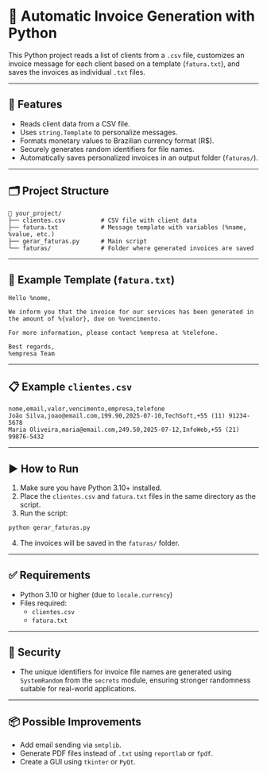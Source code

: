 
# 🧾 Automatic Invoice Generation with Python

This Python project reads a list of clients from a `.csv` file, customizes an invoice message for each client based on a template (`fatura.txt`), and saves the invoices as individual `.txt` files.

---

## 📌 Features

- Reads client data from a CSV file.
- Uses `string.Template` to personalize messages.
- Formats monetary values to Brazilian currency format (R$).
- Securely generates random identifiers for file names.
- Automatically saves personalized invoices in an output folder (`faturas/`).

---

## 🗂️ Project Structure

```
📁 your_project/
├── clientes.csv          # CSV file with client data
├── fatura.txt            # Message template with variables (%name, %value, etc.)
├── gerar_faturas.py      # Main script
└── faturas/              # Folder where generated invoices are saved
```

---

## 📄 Example Template (`fatura.txt`)

```
Hello %nome,

We inform you that the invoice for our services has been generated in the amount of %{valor}, due on %vencimento.

For more information, please contact %empresa at %telefone.

Best regards,
%empresa Team
```

---

## 📋 Example `clientes.csv`

```
nome,email,valor,vencimento,empresa,telefone
João Silva,joao@email.com,199.90,2025-07-10,TechSoft,+55 (11) 91234-5678
Maria Oliveira,maria@email.com,249.50,2025-07-12,InfoWeb,+55 (21) 99876-5432
```

---

## ▶️ How to Run

1. Make sure you have Python 3.10+ installed.
2. Place the `clientes.csv` and `fatura.txt` files in the same directory as the script.
3. Run the script:

```bash
python gerar_faturas.py
```

4. The invoices will be saved in the `faturas/` folder.

---

## ✅ Requirements

- Python 3.10 or higher (due to `locale.currency`)
- Files required:
  - `clientes.csv`
  - `fatura.txt`

---

## 🔐 Security

- The unique identifiers for invoice file names are generated using `SystemRandom` from the `secrets` module, ensuring stronger randomness suitable for real-world applications.

---

## 📦 Possible Improvements

- Add email sending via `smtplib`.
- Generate PDF files instead of `.txt` using `reportlab` or `fpdf`.
- Create a GUI using `tkinter` or `PyQt`.
